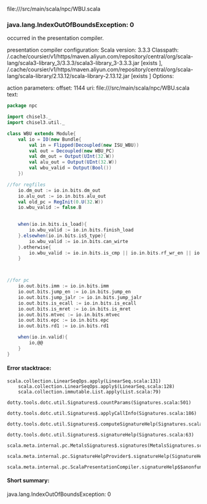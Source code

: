 file://<WORKSPACE>/src/main/scala/npc/WBU.scala
### java.lang.IndexOutOfBoundsException: 0

occurred in the presentation compiler.

presentation compiler configuration:
Scala version: 3.3.3
Classpath:
<HOME>/.cache/coursier/v1/https/maven.aliyun.com/repository/central/org/scala-lang/scala3-library_3/3.3.3/scala3-library_3-3.3.3.jar [exists ], <HOME>/.cache/coursier/v1/https/maven.aliyun.com/repository/central/org/scala-lang/scala-library/2.13.12/scala-library-2.13.12.jar [exists ]
Options:



action parameters:
offset: 1144
uri: file://<WORKSPACE>/src/main/scala/npc/WBU.scala
text:
```scala
package npc

import chisel3._
import chisel3.util._

class WBU extends Module{
    val io = IO(new Bundle{
        val in = Flipped(Decoupled(new ISU_WBU))
        val out = Decoupled(new WBU_PC)
        val dm_out = Output(UInt(32.W))
        val alu_out = Output(UInt(32.W))
        val wbu_valid = Output(Bool())
    })

//for regfiles
    io.dm_out := io.in.bits.dm_out
    io.alu_out := io.in.bits.alu_out
    val old_pc = RegInit(0.U(32.W))
    io.wbu_valid := false.B

    
    when(io.in.bits.is_load){
        io.wbu_valid := io.in.bits.finish_load
    }.elsewhen(io.in.bits.isS_type){
        io.wbu_valid := io.in.bits.can_wirte
    }.otherwise{
        io.wbu_valid := io.in.bits.is_cmp || io.in.bits.rf_wr_en || io.in.bits.is_j
    }    



//for pc
    io.out.bits.imm := io.in.bits.imm
    io.out.bits.jump_en := io.in.bits.jump_en
    io.out.bits.jump_jalr := io.in.bits.jump_jalr
    io.out.bits.is_ecall := io.in.bits.is_ecall
    io.out.bits.is_mret := io.in.bits.is_mret
    io.out.bits.mtvec := io.in.bits.mtvec
    io.out.bits.epc := io.in.bits.epc
    io.out.bits.rd1 := io.in.bits.rd1

    when(io.in.valid){
        io,@@
    }
}   

```



#### Error stacktrace:

```
scala.collection.LinearSeqOps.apply(LinearSeq.scala:131)
	scala.collection.LinearSeqOps.apply$(LinearSeq.scala:128)
	scala.collection.immutable.List.apply(List.scala:79)
	dotty.tools.dotc.util.Signatures$.countParams(Signatures.scala:501)
	dotty.tools.dotc.util.Signatures$.applyCallInfo(Signatures.scala:186)
	dotty.tools.dotc.util.Signatures$.computeSignatureHelp(Signatures.scala:94)
	dotty.tools.dotc.util.Signatures$.signatureHelp(Signatures.scala:63)
	scala.meta.internal.pc.MetalsSignatures$.signatures(MetalsSignatures.scala:17)
	scala.meta.internal.pc.SignatureHelpProvider$.signatureHelp(SignatureHelpProvider.scala:51)
	scala.meta.internal.pc.ScalaPresentationCompiler.signatureHelp$$anonfun$1(ScalaPresentationCompiler.scala:435)
```
#### Short summary: 

java.lang.IndexOutOfBoundsException: 0